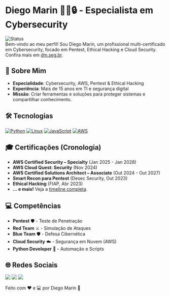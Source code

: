 # Diego Marin 👨‍💻🔒 - Especialista em Cybersecurity

![Status](https://img.shields.io/badge/Status-Ativo-green)  
Bem-vindo ao meu perfil! Sou Diego Marin, um profissional multi-certificado em Cybersecurity, focado em Pentest, Ethical Hacking e Cloud Security. Confira mais em [dm.seg.br](https://dm.seg.br).

## 🚀 Sobre Mim
- **Especialidade**: Cybersecurity, AWS, Pentest & Ethical Hacking  
- **Experiência**: Mais de 15 anos em TI e segurança digital  
- **Missão**: Criar ferramentas e soluções para proteger sistemas e compartilhar conhecimento.

## 🛠️ Tecnologias
[![Python](https://img.shields.io/badge/Python-3670A0?style=for-the-badge&logo=python&logoColor=ffdd54)](https://www.python.org/) [![Linux](https://img.shields.io/badge/Linux-FCC624?style=for-the-badge&logo=linux&logoColor=black)](https://www.linux.org/) [![JavaScript](https://img.shields.io/badge/JavaScript-F7DF1E?style=for-the-badge&logo=javascript&logoColor=black)](https://www.javascript.com/) [![AWS](https://img.shields.io/badge/AWS-FF9900?style=for-the-badge&logo=amazon-aws&logoColor=white)](https://aws.amazon.com/)
 

## 🎓 Certificações (Cronologia)
- **AWS Certified Security – Specialty** (Jan 2025 - Jan 2028)  
- **AWS Cloud Quest: Security** (Nov 2024)  
- **AWS Certified Solutions Architect – Associate** (Out 2024 - Out 2027)  
- **Smart Recon para Pentest** (Desec Security, Out 2023)  
- **Ethical Hacking** (FIAP, Abr 2023)  
- **... e mais!** Veja a [timeline completa](https://dm.seg.br#certificacoes).

## 💻 Competências
- **Pentest** 🛡️ - Teste de Penetração  
- **Red Team** ⚔️ - Simulação de Ataques  
- **Blue Team** 🛡️ - Defesa Cibernética  
- **Cloud Security** ☁️ - Segurança em Nuvem (AWS)  
- **Python Developer** 🐍 - Automação e Scripts  

## 🌐 Redes Sociais
<div>
  <a href="https://www.instagram.com/dieg0x6f/" target="_blank"><img src="https://img.shields.io/badge/Instagram-%23E4405F?style=for-the-badge&logo=instagram&logoColor=white" target="_blank"></a>
  <a href="https://discord.gg/dieg0x6f" target="_blank"><img src="https://img.shields.io/badge/Discord-7289DA?style=for-the-badge&logo=discord&logoColor=white" target="_blank"></a>
  <a href="https://www.linkedin.com/in/diegomarinsec/" target="_blank"><img src="https://img.shields.io/badge/LinkedIn-%230077B5?style=for-the-badge&logo=linkedin&logoColor=white" target="_blank"></a>
</div>

Feito com ❤️ e 💻 por Diego Marin 🔐
